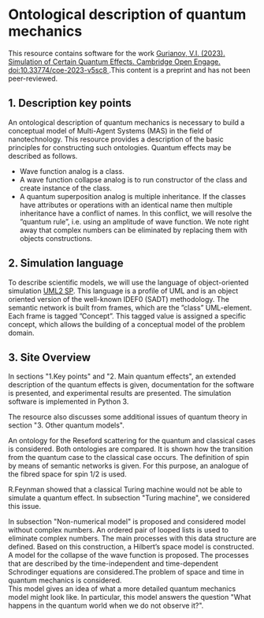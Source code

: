 # Ontological description of quantum mechanics
This resource contains software for the work [Gurianov, V.I. (2023). Simulation of Certain Quantum Effects. Cambridge Open Engage. doi:10.33774/coe-2023-v5sc8 ](https://www.cambridge.org/engage/coe/article-details/6401b76a37e01856dc125cda).This content is a preprint and has not been peer-reviewed.    

## 1. Description key points 
An ontological description of quantum mechanics is necessary to build a conceptual model of Multi-Agent Systems (MAS) in the field of nanotechnology. This resource provides a description of the basic principles for constructing such ontologies.
Quantum effects may be described as follows.

 * Wave function analog is a class.
 * A wave function collapse analog is to run constructor of the class and create instance of the class.
 * A quantum superposition analog is multiple inheritance. If the classes have attributes or operations with an identical name then multiple inheritance have a conflict of names. In this conflict, we will resolve the ”quantum rule”, i.e. using an amplitude of wave function. We note right away that complex numbers can be eliminated by replacing them with objects constructions. 

## 2. Simulation language  

To describe scientific models, we will use the language of object-oriented simulation [UML2 SP](https://vgurianov.github.io/uml-sp/). This language is a profile of UML and is an object oriented version of the well-known IDEF0 (SADT) methodology. The semantic network is built from frames, which are the ”class” UML-element. Each frame is tagged ”Concept”. This tagged value is assigned a specific concept, which allows the building of a conceptual model of the problem domain. 


## 3. Site Overview
In sections "1.Key points" and "2. Main quantum effects", an extended description of the quantum effects is given, documentation for the software is presented, and experimental results are presented. The simulation software is implemented in Python 3.  

The resource also discusses some additional issues of quantum theory in section "3. Other quantum models".  

An ontology for the Reseford scattering for the quantum and classical cases is considered. Both ontologies are compared. It is shown how the transition from the quantum case to the classical case occurs. The definition of spin by means of semantic networks is given. For this purpose, an analogue of the fibred space for spin 1/2 is used.  

R.Feynman showed that a classical Turing machine would not be able to simulate a quantum effect. In subsection "Turing machine", we considered this issue.  

In subsection  "Non-numerical model" is proposed and considered model without complex numbers. An ordered pair of looped lists is used to eliminate complex numbers. The main processes with this data structure are defined. Based on this construction, a Hilbert’s space model is constructed. A model for the collapse of the wave function is proposed. The processes that are described by the time-independent and time-dependent Schrodinger equations are considered.The problem of space
and time in quantum mechanics is considered.  
This model gives an idea of what a more detailed quantum mechanics model might look like. In particular, this model answers the question "What happens in the quantum world when we do not observe it?". 
